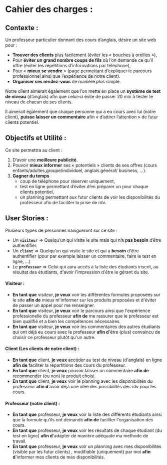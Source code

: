 # Cahier des charges : 

## Contexte : 

Un professeur particulier donnant des cours d’anglais, désire un site web pour :

- **Trouver des clients** plus facilement (éviter les « bouches à oreilles »),
- Pour **éviter un grand nombre coups de fils** où l’on demande ce qu’il offre (éviter les
répétitions d’informations par téléphone),
- Pour « **mieux se vendre** » (page permettant d’expliquer le parcours
professionnel ainsi que l’expérience de notre client).
- **Organiser ses rendez-vous** de manière plus simple.

Notre client aimerait également que l’on mette en place un **système de test de niveau** (d’anglais) afin que celui-ci évite de passer 20 min à tester le niveau de chacun de ses clients.

Il aimerait également que chaque personne qui a eu cours avec lui (notre client), **puisse laisser un commentaire** afin « d’attirer l’attention » de futur clients potentiel.

## Objectifs et Utilité : 

Ce site permettra au client :

1. D’avoir une **meilleure publicité**.
2. Pouvoir **mieux informer** ses « potentiels » clients de ses offres (cours enfants/adultes,groupe/individuel, anglais général/ business, …).
3. **Gagner du temps**
   - coup de téléphone pour réserver uniquement,
   - test en ligne permettant d’éviter d’en préparer un pour chaque clients potentiel,
   - un planning permettant aux futur clients de voir les disponibilités du professeur afin de faciliter la prise de rdv.

## User Stories : 

Plusieurs types de personnes navigueront sur ce site :

- Un **`visiteur`** => Quelqu’un qui visite le site mais qui n’a **pas besoin** d’être authentifier.
- Un **`client`** => Quelqu’un qui visite le site et qui a **besoin** d’être authentifier (pour par exemple laisser un commentaire, faire le test en ligne, …)
- Le **`professeur`** => Celui qui aura accès à la liste des étudiants inscrit, au résultat des étudiants, d'avoir l'impression d'être le gérant du site.


#### Visiteur :

- **En tant que** visiteur, **je veux** voir les différentes formules proposées sur le site **afin de** mieux m'informer sur les produits proposées et d'éviter de passer un appel pour me renseigner.
- **En tant que** visiteur, **je veux** voir le parcours ainsi que l'expérience professionelle du professeur **afin de** me rassurer que le professeur est bien qualifié et a bien les compétences nécessaires.
- **En tant que** visiteur, **je veux** voir les commentaires des autres étudiants qui ont déjà eu cours avec le professeur **afin d**'être (plus) convaincu de choisir ce professeur plutôt qu'un autre.

#### Client (Les clients de notre client) :

- **En tant que** client, **je veux** accéder au test de niveau (d'anglais) en ligne **afin de** faciliter la répartitions des cours du professeur.
- **En tant que** client, **je veux** pouvoir laisser un commentaire **afin de** recommender (ou non) le produit choisi.
- **En tant que** client, **je veux** voir le planning avec les disponibilités du professeur **afin d**'avoir déjà une idée des possibilités des rdv pour les cours.

#### Professeur (notre client) :

- **En tant que** professeur, **je veux** voir la liste des différents étudiants ainsi que la formule qu'ils ont demandé **afin de** faciliter l'organisation des cours.
- **En tant que** professeur, **je veux** voir les résultats de chaque étudiant (du test en ligne) **afin d**'adapter de manière adéquate ma méthode de travail.
- **En tant que** professeur, **je veux** voir un planning avec mes disponibilités (visible par les futur clients) , modifiable (uniquement) par moi **afin d**'informer mes clients de mes disponibilités.
